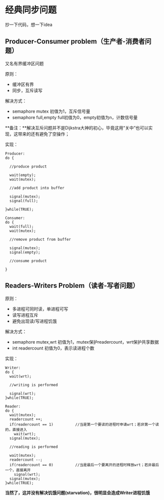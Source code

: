 # 经典同步问题  

抄一下代码，想一下idea

## Producer-Consumer problem（生产者-消费者问题）  
又名有界缓冲区问题  

原则：  
- 缓冲区有界  
- 同步，互斥读写  

解决方式：  
- semaphore mutex 初值为1，互斥信号量  
- semaphore full,empty full初值为0，empty初值为n，计数信号量  

**备注：**解决互斥问题并不是Dijkstra大神的初心，毕竟这用“关中”也可以实现，这带来的还有避免了空操作；  

实现：  
```
Producer:
do {

  //produce product
  
  wait(empty);
  wait(mutex);
  
  //add product into buffer
  
  signal(mutex);
  signal(full);
  
}while(TRUE);

Consumer:
do {
  wait(full);
  wait(mutex);
  
  //remove product from buffer
  
  signal(mutex);
  signal(empty);
  
  //consume product
  
}
```

## Readers-Writers Problem（读者-写者问题）

原则：  
- 多进程可同时读，单进程可写  
- 读写进程互斥  
- 避免出现读/写进程饥饿  

解决方式：  
- semaphore mutex,wrt 初值为1，mutex保护readercount，wrt保护共享数据  
- int readercount 初值为0，表示读进程个数  

实现：   
```
Writer:
do { 
  wait(wrt);
  
  //writing is performed  
  
  signal(wrt);
}while(TRUE);

Reader:
do {
  wait(mutex);
  readercount ++;
  if(readercount == 1)          //当是第一个要读的进程时申请wrt；若非第一个读的，直接进入
    wait(wrt);
  signal(mutex);
  
  //reading is performed
  
  wait(mutex);
  readercount --;
  if(readercount == 0)          //当是最后一个要离开的进程时释放wrt；若非最后一个，直接离开
    signal(wrt);
  signal(mutex);
}while(TRUE);
```
**当然了，这并没有解决饥饿问题(starvation)，很明显会造成Writer进程饥饿**  




  
  
  
  
  
  
  
  
  
  
  
  
  
  
  
